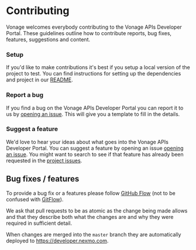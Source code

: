# Contributing

Vonage welcomes everybody contributing to the Vonage APIs Developer Portal. These guidelines outline how to contribute reports, bug fixes, features, suggestions and content.

### Setup

If you'd like to make contributions it's best if you setup a local version of the project to test. You can find instructions for setting up the dependencies and project in our [README](https://github.com/nexmo/nexmo-developer/blob/master/README.md).

### Report a bug

If you find a bug on the Vonage APIs Developer Portal you can report it to us by [opening an issue](https://github.com/Nexmo/nexmo-developer/issues/new). This will give you a template to fill in the details.

### Suggest a feature

We'd love to hear your ideas about what goes into the Vonage APIs Developer Portal. You can suggest a feature by opening an issue [opening an issue](https://github.com/Nexmo/nexmo-developer/issues/new). You might want to search to see if that feature has already been requested in the [project issues](https://github.com/Nexmo/nexmo-developer/issues/).

## Bug fixes / features

To provide a bug fix or a features please follow [GitHub Flow](https://guides.github.com/introduction/flow/) (not to be confused with [GitFlow](https://lucamezzalira.com/2014/03/10/git-flow-vs-github-flow)).

We ask that pull requests to be as atomic as the change being made allows and that they describe both what the changes are and why they were required in sufficient detail.

When changes are merged into the `master` branch they are automatically deployed to https://developer.nexmo.com.
